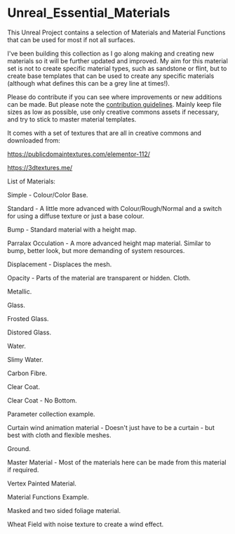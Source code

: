 # Unreal_Essential_Materials

This Unreal Project contains a selection of Materials and Material Functions that can be used for most if not all surfaces.

I've been building this collection as I go along making and creating new materials so it will be further updated and improved. My aim for this material set is not to create specific material types, such as sandstone or flint, but to create base templates that can be used to create any specific materials (although what defines this can be a grey line at times!).

Please do contribute if you can see where improvements or new additions can be made. But please note the <a href="https://github.com/motionforge/Unreal_Essential_Materials/wiki/Contribution-Guidelines">contribution guidelines</a>. Mainly keep file sizes as low as possible, use only creative commons assets if necessary, and try to stick to master material templates.

It comes with a set of textures that are all in creative commons and downloaded from:

https://publicdomaintextures.com/elementor-112/

https://3dtextures.me/

List of Materials:

Simple - Colour/Color Base.

Standard - A little more advanced with Colour/Rough/Normal and a switch for using a diffuse texture or just a base colour.

Bump - Standard material with a height map.

Parralax Occulation - A more advanced height map material. Similar to bump, better look, but more demanding of system resources.

Displacement - Displaces the mesh.

Opacity - Parts of the material are transparent or hidden.
Cloth.

Metallic.

Glass.

Frosted Glass.

Distored Glass.

Water.

Slimy Water.

Carbon Fibre.

Clear Coat.

Clear Coat - No Bottom.

Parameter collection example.

Curtain wind animation material - Doesn't just have to be a curtain - but best with cloth and flexible meshes.

Ground.

Master Material - Most of the materials here can be made from this material if required.

Vertex Painted Material.

Material Functions Example.

Masked and two sided foliage material.

Wheat Field with noise texture to create a wind effect.